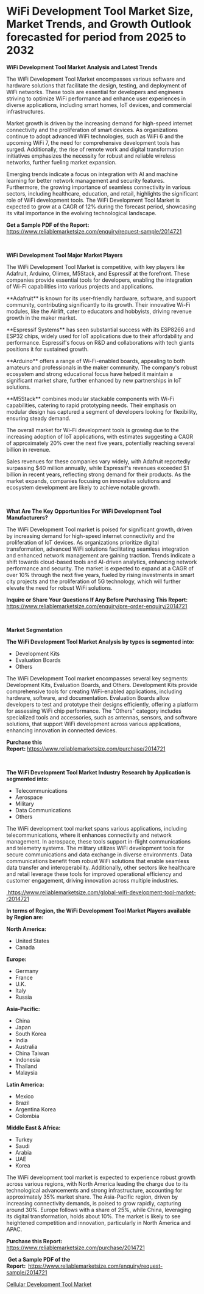 <p><h1>WiFi Development Tool Market Size, Market Trends, and Growth Outlook forecasted for period from 2025 to 2032</h1></p><p><strong>WiFi Development Tool Market Analysis and Latest Trends</strong></p>
<p><p>The WiFi Development Tool Market encompasses various software and hardware solutions that facilitate the design, testing, and deployment of WiFi networks. These tools are essential for developers and engineers striving to optimize WiFi performance and enhance user experiences in diverse applications, including smart homes, IoT devices, and commercial infrastructures. </p><p>Market growth is driven by the increasing demand for high-speed internet connectivity and the proliferation of smart devices. As organizations continue to adopt advanced WiFi technologies, such as WiFi 6 and the upcoming WiFi 7, the need for comprehensive development tools has surged. Additionally, the rise of remote work and digital transformation initiatives emphasizes the necessity for robust and reliable wireless networks, further fueling market expansion.</p><p>Emerging trends indicate a focus on integration with AI and machine learning for better network management and security features. Furthermore, the growing importance of seamless connectivity in various sectors, including healthcare, education, and retail, highlights the significant role of WiFi development tools. The WiFi Development Tool Market is expected to grow at a CAGR of 12% during the forecast period, showcasing its vital importance in the evolving technological landscape.</p></p>
<p><strong>Get a Sample PDF of the Report:&nbsp;</strong> <a href="https://www.reliablemarketsize.com/enquiry/request-sample/2014721?utm_campaign=2015&utm_medium=2&utm_source=Github&utm_content=ia&utm_term=17012025&utm_id=wifi-development-tool">https://www.reliablemarketsize.com/enquiry/request-sample/2014721</a></p>
<p>&nbsp;</p>
<p><strong>WiFi Development Tool Major Market Players</strong></p>
<p><p>The WiFi Development Tool Market is competitive, with key players like Adafruit, Arduino, Olimex, M5Stack, and Espressif at the forefront. These companies provide essential tools for developers, enabling the integration of Wi-Fi capabilities into various projects and applications.</p><p>**Adafruit** is known for its user-friendly hardware, software, and support community, contributing significantly to its growth. Their innovative Wi-Fi modules, like the Airlift, cater to educators and hobbyists, driving revenue growth in the maker market.</p><p>**Espressif Systems** has seen substantial success with its ESP8266 and ESP32 chips, widely used for IoT applications due to their affordability and performance. Espressif's focus on R&D and collaborations with tech giants positions it for sustained growth.</p><p>**Arduino** offers a range of Wi-Fi-enabled boards, appealing to both amateurs and professionals in the maker community. The company's robust ecosystem and strong educational focus have helped it maintain a significant market share, further enhanced by new partnerships in IoT solutions.</p><p>**M5Stack** combines modular stackable components with Wi-Fi capabilities, catering to rapid prototyping needs. Their emphasis on modular design has captured a segment of developers looking for flexibility, ensuring steady demand.</p><p>The overall market for Wi-Fi development tools is growing due to the increasing adoption of IoT applications, with estimates suggesting a CAGR of approximately 20% over the next five years, potentially reaching several billion in revenue.</p><p>Sales revenues for these companies vary widely, with Adafruit reportedly surpassing $40 million annually, while Espressif's revenues exceeded $1 billion in recent years, reflecting strong demand for their products. As the market expands, companies focusing on innovative solutions and ecosystem development are likely to achieve notable growth.</p></p>
<p>&nbsp;</p>
<p><strong>What Are The Key Opportunities For WiFi Development Tool Manufacturers?</strong></p>
<p><p>The WiFi Development Tool market is poised for significant growth, driven by increasing demand for high-speed internet connectivity and the proliferation of IoT devices. As organizations prioritize digital transformation, advanced WiFi solutions facilitating seamless integration and enhanced network management are gaining traction. Trends indicate a shift towards cloud-based tools and AI-driven analytics, enhancing network performance and security. The market is expected to expand at a CAGR of over 10% through the next five years, fueled by rising investments in smart city projects and the proliferation of 5G technology, which will further elevate the need for robust WiFi solutions.</p></p>
<p><strong>Inquire or Share Your Questions If Any Before Purchasing This Report:</strong> <a href="https://www.reliablemarketsize.com/enquiry/pre-order-enquiry/2014721?utm_campaign=2015&utm_medium=2&utm_source=Github&utm_content=ia&utm_term=17012025&utm_id=wifi-development-tool">https://www.reliablemarketsize.com/enquiry/pre-order-enquiry/2014721</a></p>
<p>&nbsp;</p>
<p><strong>Market Segmentation</strong></p>
<p><strong>The WiFi Development Tool Market Analysis by types is segmented into:</strong></p>
<p><ul><li>Development Kits</li><li>Evaluation Boards</li><li>Others</li></ul></p>
<p><p>The WiFi Development Tool market encompasses several key segments: Development Kits, Evaluation Boards, and Others. Development Kits provide comprehensive tools for creating WiFi-enabled applications, including hardware, software, and documentation. Evaluation Boards allow developers to test and prototype their designs efficiently, offering a platform for assessing WiFi chip performance. The "Others" category includes specialized tools and accessories, such as antennas, sensors, and software solutions, that support WiFi development across various applications, enhancing innovation in connected devices.</p></p>
<p><strong>Purchase this Report:&nbsp;</strong><a href="https://www.reliablemarketsize.com/purchase/2014721?utm_campaign=2015&utm_medium=2&utm_source=Github&utm_content=ia&utm_term=17012025&utm_id=wifi-development-tool">https://www.reliablemarketsize.com/purchase/2014721</a></p>
<p>&nbsp;</p>
<p><strong>The WiFi Development Tool Market Industry Research by Application is segmented into:</strong></p>
<p><ul><li>Telecommunications</li><li>Aerospace</li><li>Military</li><li>Data Communications</li><li>Others</li></ul></p>
<p><p>The WiFi development tool market spans various applications, including telecommunications, where it enhances connectivity and network management. In aerospace, these tools support in-flight communications and telemetry systems. The military utilizes WiFi development tools for secure communications and data exchange in diverse environments. Data communications benefit from robust WiFi solutions that enable seamless data transfer and interoperability. Additionally, other sectors like healthcare and retail leverage these tools for improved operational efficiency and customer engagement, driving innovation across multiple industries.</p></p>
<p><a href="https://www.reliablemarketsize.com/global-wifi-development-tool-market-r2014721?utm_campaign=2015&utm_medium=2&utm_source=Github&utm_content=ia&utm_term=17012025&utm_id=wifi-development-tool">&nbsp;https://www.reliablemarketsize.com/global-wifi-development-tool-market-r2014721</a></p>
<p><strong>In terms of Region, the WiFi Development Tool Market Players available by Region are:</strong></p>
<p>
    <p> <strong> North America: </strong>
        <ul>
            <li>United States</li>
            <li>Canada</li>
        </ul>
        </p> 
    <p> <strong> Europe: </strong>
        <ul>
            <li>Germany</li>
            <li>France</li>
            <li>U.K.</li>
            <li>Italy</li>
            <li>Russia</li>
        </ul>
        </p> 
    <p> <strong> Asia-Pacific: </strong>
        <ul>
            <li>China</li>
            <li>Japan</li>
            <li>South Korea</li>
            <li>India</li>
            <li>Australia</li>
            <li>China Taiwan</li>
            <li>Indonesia</li>
            <li>Thailand</li>
            <li>Malaysia</li>
        </ul>
        </p> 
    <p> <strong> Latin America: </strong>
        <ul>
            <li>Mexico</li>
            <li>Brazil</li>
            <li>Argentina Korea</li>
            <li>Colombia</li>
        </ul>
        </p> 
    <p> <strong> Middle East & Africa: </strong>
        <ul>
            <li>Turkey</li>
            <li>Saudi</li>
            <li>Arabia</li>
            <li>UAE</li>
            <li>Korea</li>
        </ul>
    </p>
    </p>
<p><p>The WiFi development tool market is expected to experience robust growth across various regions, with North America leading the charge due to its technological advancements and strong infrastructure, accounting for approximately 35% market share. The Asia-Pacific region, driven by increasing connectivity demands, is poised to grow rapidly, capturing around 30%. Europe follows with a share of 25%, while China, leveraging its digital transformation, holds about 10%. The market is likely to see heightened competition and innovation, particularly in North America and APAC.</p></p>
<p><strong>Purchase this Report: </strong><a href="https://www.reliablemarketsize.com/purchase/2014721?utm_campaign=2015&utm_medium=2&utm_source=Github&utm_content=ia&utm_term=17012025&utm_id=wifi-development-tool">https://www.reliablemarketsize.com/purchase/2014721</a></p>
<p>&nbsp;<strong>Get a Sample PDF of the Report:&nbsp;&nbsp;</strong><a href="https://www.reliablemarketsize.com/enquiry/request-sample/2014721?utm_campaign=2015&utm_medium=2&utm_source=Github&utm_content=ia&utm_term=17012025&utm_id=wifi-development-tool">https://www.reliablemarketsize.com/enquiry/request-sample/2014721</a></p>
<p><strong></strong></p>
<p><p><a href="https://github.com/santosh758595/Market-Research-Report-List-6/blob/main/cellular-development-tool-market.md?utm_campaign=2015&utm_medium=2&utm_source=Github&utm_content=ia&utm_term=17012025&utm_id=wifi-development-tool">Cellular Development Tool Market</a></p></p>